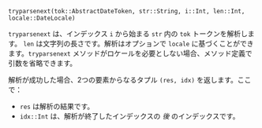 ```
tryparsenext(tok::AbstractDateToken, str::String, i::Int, len::Int, locale::DateLocale)
```

`tryparsenext` は、インデックス `i` から始まる `str` 内の `tok` トークンを解析します。 `len` は文字列の長さです。解析はオプションで `locale` に基づくことができます。`tryparsenext` メソッドがロケールを必要としない場合、メソッド定義で引数を省略できます。

解析が成功した場合、2つの要素からなるタプル `(res, idx)` を返します。ここで：

  * `res` は解析の結果です。
  * `idx::Int` は、解析が終了したインデックスの *後* のインデックスです。
